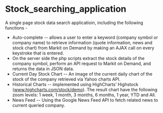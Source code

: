 # Stock_searching_application


A single page stock data search applicatioin, including the following functions -
* Auto-complete -- allows a user to enter a keyword (company symbol or company name) to retrieve information (quote information, news and stock chart) from Markit on Demand by making an AJAX call on every keystroke that is entered.
*  On the server side the php scripts extract the stock details of the company symbol, perform an API request to Markit on Demand, and returns the data in JSON data.
*  Current Day Stock Chart -- An image of the current daily chart of the stock of the company retrieved via Yahoo charts API.
*  Historical Charts --  implemented using HighCharts’ Highstock (www.highcharts.com/stock/demo). The result chart have the following zoom levels: 1 week, 1 month, 3 months, 6 months, 1 year, YTD and All.
*  News Feed --  Using the Google News Feed API to fetch related news to current queried company.
